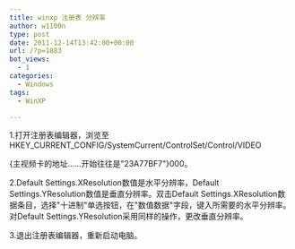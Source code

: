 ```yaml
---
title: winxp 注册表 分辨率
author: w1100n
type: post
date: 2011-12-14T13:42:00+00:00
url: /?p=1883
bot_views:
  - 1
categories:
  - Windows
tags:
  - WinXP

---
```


1.打开注册表编辑器，浏览至HKEY_CURRENT_CONFIG/SystemCurrent/ControlSet/Control/VIDEO

{主视频卡的地址……开始往往是"23A77BF7"}000。

2.Default Settings.XResolution数值是水平分辨率，Default Settings.YResolution数值是垂直分辨率。双击Default Settings.XResolution数据条目，选择"十进制"单选按钮，在"数值数据"字段，键入所需要的水平分辨率。对Default Settings.YResolution采用同样的操作，更改垂直分辨率。

3.退出注册表编辑器，重新启动电脑。